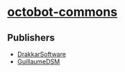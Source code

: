# [octobot-commons](https://pypi.org/project/octobot-commons)



## Publishers
- [DrakkarSoftware](https://pypi.org/user/DrakkarSoftware)
- [GuillaumeDSM](https://pypi.org/user/GuillaumeDSM)

